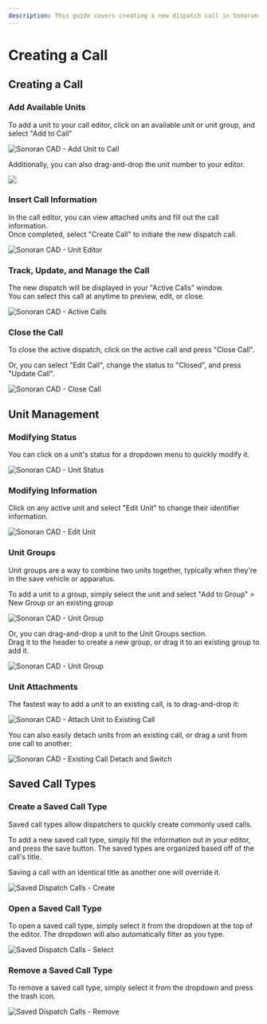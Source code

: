 ```yaml
---
description: This guide covers creating a new dispatch call in Sonoran CAD.
---
```


# Creating a Call

## Creating a Call

### Add Available Units

To add a unit to your call editor, click on an available unit or unit group, and select "Add to Call"

![Sonoran CAD - Add Unit to Call](../../.gitbook/assets/image%20%28229%29.png)

Additionally, you can also drag-and-drop the unit number to your editor.

![](../../.gitbook/assets/d6a328885d0e30fa5e37e3583e3689af.gif)

### Insert Call Information

In the call editor, you can view attached units and fill out the call information.  
Once completed, select "Create Call" to initiate the new dispatch call.

![Sonoran CAD - Unit Editor](../../.gitbook/assets/image%20%28225%29.png)

### Track, Update, and Manage the Call

The new dispatch will be displayed in your "Active Calls" window.  
You can select this call at anytime to preview, edit, or close.

![Sonoran CAD - Active Calls](../../.gitbook/assets/image%20%28223%29.png)

### Close the Call

To close the active dispatch, click on the active call and press "Close Call".

Or, you can select "Edit Call", change the status to "Closed", and press "Update Call".

![Sonoran CAD - Close Call](../../.gitbook/assets/image%20%28224%29.png)

## Unit Management

### Modifying Status

You can click on a unit's status for a dropdown menu to quickly modify it.

![Sonoran CAD - Unit Status](../../.gitbook/assets/image%20%28227%29.png)

### Modifying Information

Click on any active unit and select "Edit Unit" to change their identifier information.

![Sonoran CAD - Edit Unit](../../.gitbook/assets/image%20%28222%29.png)

### Unit Groups

Unit groups are a way to combine two units together, typically when they're in the save vehicle or apparatus.

To add a unit to a group, simply select the unit and select "Add to Group" &gt; New Group or an existing group

![Sonoran CAD - Unit Group](../../.gitbook/assets/image%20%28230%29.png)

Or, you can drag-and-drop a unit to the Unit Groups section.  
Drag it to the header to create a new group, or drag it to an existing group to add it.

![Sonoran CAD - Unit Group](../../.gitbook/assets/3aa5a1745988325dd443220e1f3586b1.gif)

### Unit Attachments

The fastest way to add a unit to an existing call, is to drag-and-drop it:

![Sonoran CAD - Attach Unit to Existing Call](../../.gitbook/assets/e168e0fb6bc579ec8c9839a2e741f872.gif)

You can also easily detach units from an existing call, or drag a unit from one call to another:

![Sonoran CAD - Existing Call Detach and Switch](../../.gitbook/assets/978f30dead2c2cf8dd7e573519e9b81a.gif)

## Saved Call Types

### Create a Saved Call Type

Saved call types allow dispatchers to quickly create commonly used calls.

To add a new saved call type, simply fill the information out in your editor, and press the save button. The saved types are organized based off of the call's title.

Saving a call with an identical title as another one will override it.

![Saved Dispatch Calls - Create](../../.gitbook/assets/image%20%28232%29.png)

### Open a Saved Call Type

To open a saved call type, simply select it from the dropdown at the top of the editor. The dropdown will also automatically filter as you type.

![Saved Dispatch Calls - Select](../../.gitbook/assets/image%20%28228%29.png)

### Remove a Saved Call Type

To remove a saved call type, simply select it from the dropdown and press the trash icon.

![Saved Dispatch Calls - Remove](../../.gitbook/assets/image%20%28226%29.png)

